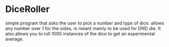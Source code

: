 # DiceRoller

simple program that asks the user to pick a number and type of dice. allows any number over 1 for the sides, is meant mainly to be used for DND die. It also allows you to roll 1000 instances of the dice to get an experimental average.
